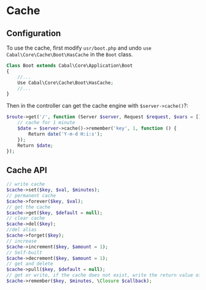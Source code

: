 # Cache

## Configuration

To use the cache, first modify `usr/boot.php` and undo `use Cabal\Core\Cache\Boot\HasCache` in the `Boot` class.

```php
Class Boot extends Cabal\Core\Application\Boot
{
    //...
    Use Cabal\Core\Cache\Boot\HasCache;
    //...
}
```
Then in the controller can get the cache engine with `$server->cache()`?:

```php
$route->get('/', function (Server $server, Request $request, $vars = []) {
    // cache for 1 minute
    $date = $server->cache()->remember('key', 1, function () {
        Return date('Y-m-d H:i:s');
    });
    Return $date;
});
```


## Cache API

```php
// write cache
$cache->set($key, $val, $minutes);
// permanent cache
$cache->forever($key, $val);
// get the cache
$cache->get($key, $default = null);
// clear cache
$cache->del($key);
//del alias
$cache->forget($key);
// increase
$cache->increment($key, $amount = 1);
// Self-built
$cache->decrement($key, $amount = 1);
// get and delete
$cache->pull($key, $default = null);
// get or write, if the cache does not exist, write the return value of callback to the cache and return
$cache->remember($key, $minutes, \Closure $callback);
```